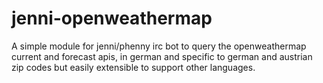 # jenni-openweathermap
A simple module for jenni/phenny irc bot to query the openweathermap current and forecast apis, in german and specific to german and austrian zip codes but easily extensible to support other languages.
